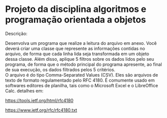 # Projeto da disciplina algoritmos e programação orientada a objetos
Descrição:

Desenvolva um programa que realize a leitura do arquivo em anexo. Você deverá criar uma classe que represente as informações contidas no arquivo, de forma que cada linha lida seja transformada em um objeto dessa classe.
Além disso, aplique 5 filtros sobre os dados lidos pelo seu programa, de forma que o método principal do programa apresente, ao final de sua execução, os dados filtrados pelos 5 critérios.<br>
O arquivo é do tipo Comma-Separated Values (CSV). Eles são arquivos de texto de formato regulamentado pelo RFC 4180. É comumente usado em softwares editores de planilha, tais como o Microsoft Excel e o LibreOffice Calc.
detalhes em:

https://tools.ietf.org/html/rfc4180

https://www.ietf.org/rfc/rfc4180.txt
